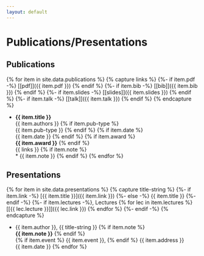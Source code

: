 ```yaml
---
layout: default
---
```


# Publications/Presentations
## Publications
{% for item in site.data.publications %}
{% capture links %}
{%- if item.pdf -%} [[pdf]]({{ item.pdf }}) {% endif %}
{%- if item.bib -%} [[bib]]({{ item.bib }}) {% endif %}
{%- if item.slides -%} [[slides]]({{ item.slides }}) {% endif %}
{%- if item.talk -%} [[talk]]({{ item.talk }}) {% endif %}
{% endcapture %}

* **{{ item.title }}**  
	{{ item.authors }} {% if item.pub-type %}  
	{{ item.pub-type }} {% endif %} {% if item.date %}  
	{{ item.date }} {% endif %} {% if item.award %}  
	**{{ item.award }}** {% endif %}  
	{{ links }}	{% if item.note %}  
	\* {{ item.note }} {% endif %}
{% endfor %}

## Presentations
{% for item in site.data.presentations %}
{% capture title-string %} {%- if item.link -%} [{{ item.title }}]({{ item.link }}) {%- else -%} {{ item.title }} {%- endif -%} {%- if item.lectures -%}, Lectures {% for lec in item.lectures %} [[{{ lec.lecture }}]]({{ lec.link }}) {% endfor %} {%- endif -%} {% endcapture %}
* {{ item.author }}, {{ title-string }} {% if item.note %}  
	**{{ item.note }}** {% endif %}  
	{% if item.event %} {{ item.event }}, {% endif %} {{ item.address }}  
	{{ item.date }}
{% endfor %}